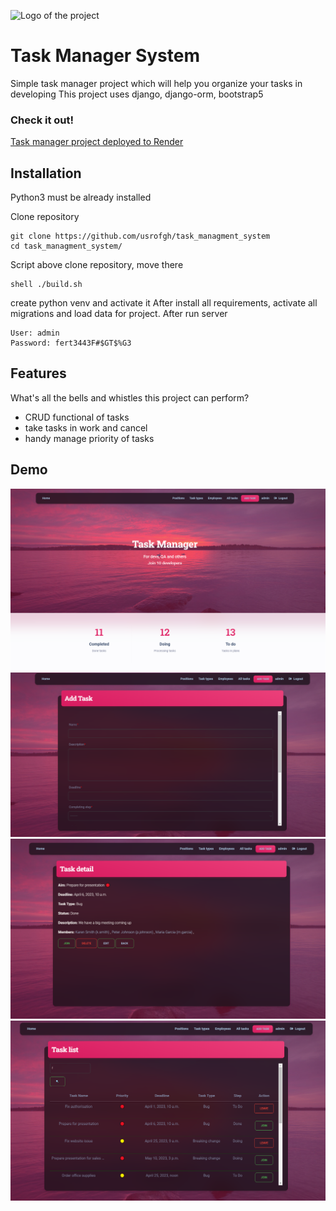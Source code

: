 ![Logo of the project](https://raw.githubusercontent.com/jehna/readme-best-practices/master/sample-logo.png)

# Task Manager System

Simple task manager project which will help you organize your tasks in developing
This project uses django, django-orm, bootstrap5

### Check it out!
[Task manager project deployed to Render](https://task-manager-system.onrender.com/)

## Installation
Python3 must be already installed

Clone repository
```shell
git clone https://github.com/usrofgh/task_managment_system
cd task_managment_system/
```
Script above clone repository, move there

```
shell ./build.sh
```
create python venv and activate it
After install all requirements, activate all migrations and load data for project.
After run server

```
User: admin
Password: fert3443F#$GT$%G3
```


## Features

What's all the bells and whistles this project can perform?
* CRUD functional of tasks
* take tasks in work and cancel
* handy manage priority of tasks


## Demo
![home.png](demo%20screenshots%2Fhome.png)
![add_task.png](demo%20screenshots%2Fadd_task.png)
![task_detail.png](demo%20screenshots%2Ftask_detail.png)
![task_list.png](demo%20screenshots%2Ftask_list.png)